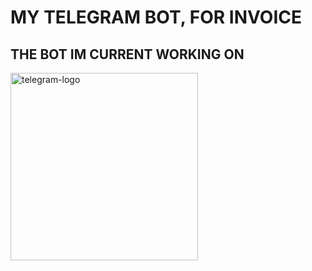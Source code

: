 # MY TELEGRAM BOT, FOR INVOICE
## THE BOT IM CURRENT WORKING ON
<img src="https://logodownload.org/wp-content/uploads/2017/11/telegram-logo.png" width="300" height="300" class="attachment-medium" alt="telegram-logo">
